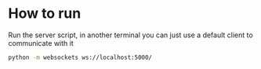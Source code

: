 # How to run

Run the server script, in another terminal you can just use a default client to communicate with it

```bash
python -m websockets ws://localhost:5000/
```
